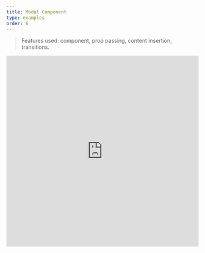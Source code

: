 ```yaml
---
title: Modal Component
type: examples
order: 6
---
```


> Features used: component, prop passing, content insertion, transitions.

<iframe width="100%" height="500" src="https://jsfiddle.net/yyx990803/70yyx8z2/embedded/result,html,js,css" allowfullscreen="allowfullscreen" frameborder="0"></iframe>
